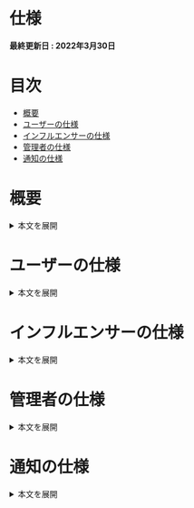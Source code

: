 # 仕様

__最終更新日 : 2022年3月30日__

# 目次
- [概要](#概要)
- [ユーザーの仕様](#ユーザーの仕様)
- [インフルエンサーの仕様](#インフルエンサーの仕様)
- [管理者の仕様](#管理者の仕様)
- [通知の仕様](#通知の仕様)

# 概要

<details>
<summary>本文を展開</summary>

## __【ユーザー画面】__<br>
支援募集者（インフルエンサーやライバー等）がライブやイベント、やりたい事を叶える為にファンから資金を募ります。<br>
支援募集者はクラファンプロジェクトを作成し、支援したユーザーに対して返礼品や何らかのお礼をリターンとして設定します。<br>
プロジェクトを作成したら、管理者に申請を出し、審査にて問題なければ一定期間掲載されます。<br>
プロジェクトの募集形式はAll or Nothing か All inを採用しています。<br>
※詳細な仕様は下記 __All or Nothing と All in方式__ で解説しています。<br>

## __【管理画面】__<br>
プロジェクト募集者が作成したプロジェクトの審査や管理、資金の送金等を行います。<br>
プロジェクト、リターン、活動報告、支援者、ユーザーや管理者同士のメッセージ等を管理（CRUD処理）できます。<br>
※詳細な仕様は下記 __ユーザーの仕様__ や __管理者の仕様__ で説明しています。<br>

## __【PS（プロジェクトサポーター）リターン】__<br>
- リターンの中にはプロジェクトサポーター（以下「PS」という）リターンという特別なリターンがあります。<br>
これはプロジェクトを支援したユーザーが他のユーザーにそのプロジェクトを紹介、支援します。<br>
そして、プロジェクトを紹介した数をランキングで競い合い、そのランキングに応じてPSリターンの報酬を受け取る事ができます。
- PSはプロジェクトの紹介URLをSNSや知人で紹介し、紹介を受けたユーザーがそのリンクを踏んでから支援をした場合、ランキングの紹介人数に加算されます。<br>
__※開発当初は紹介したユーザーの支援総額で競い合う支援総額順のランキングも存在しましたが、現在は一旦保留との事でコメントアウトしています。（2022/3/5時点）__
- ランキングの何位までが報酬を受け取れるか、リターン内容等はプロジェクト実行者に委ねられています。

## __【All or Nothing と All in方式】__<br>
- All or Nothing<br>
予め設定した期間内に目標金額を達成することで、プロジェクト実行者は期間終了日までに集まった支援額を獲得できます。<br>
期限以内（50日以下）に目標金額に達成しなかった場合はプロジェクトは不成立となり、支援金はユーザーに返金されます。
※現在は50日ですが、客先の要望で変わる可能性があります。（2022/3/5時点）
- All in<br>
目標金額に達成しなかったとしても、プロジェクト実行者は期間終了日までに集まった応援購入額を獲得できます。

## __【決済機能について】__<br>
現在は決済機能としてGMO PAYMENTを実装しています。<br>
GMO PAYMENTを採用している理由は、All or Nothing方式でクラファンプロジェクトが目標金額に達しなかった場合、手数料無料で返金できるからです。（最長60日まで）<br>
GMO PAYMENTではクレジット決済日から最長60日まで「仮売上」として決済を計上できます。「仮売上」中は手数料無料で返金することができます。<br>
 「All or Nothing方式で目標金額に達成する」及び「All in方式」でプロジェクトが掲載終了となった場合にのみ、「本売上」として計上します。一度「本売上」にしてしまうと、決済を取り消す場合、手数料分は戻ってきません。

***
</details>



# ユーザーの仕様

<details>
<summary>本文を展開</summary>

## 新規会員登録画面

- OAuth（SNSやGoogle認証）で新規会員登録をする際、SNSのメールアドレスの共有設定が「無効」となっている場合、SNSでの会員登録は出来ません。<br>
SNSのメールアドレスの共有設定を「有効」にしてから、登録してください。

## クラファンTOP画面
<details>
<summary>本文を展開</summary>

- ヘッダー部の「エントリー一覧」は人気クリエーターとのコラボに募集する為のページに遷移します。<br>
__※こちらはWordPressにて作成されており、弊社の方で各種修正に対応しています。__
- ヘッダー部の「プロジェクト一覧」はクラファンのページに遷移します。<br>
__※こちらはLaravelにて作成されており、フリーランスや業務委託の方に対応して頂く部分になります。__
- TOP画面最上部にあるLINEの友達追加部分は、プロジェクトを立ち上げたいインフルエンサーが気軽に運営と相談出来る様に設置されています。<br>
<img width="667" src="https://user-images.githubusercontent.com/66456130/159869917-f031f667-2870-4daa-b14f-bbaf79fd71e0.png">

- TOP画面の一番上に掲載されているプロジェクトはランダムで表示しています。
- 「ランキング」は支援者数順が多いプロジェクト順に並んでいます。また、「現在の支援者数」は同じユーザーが何度購入しても購入した回数分が人数としてカウントされます。<br>
__※以前「現在の支援者数」は同じユーザーが複数回購入しても、支援者数を1人としてカウントしていました。__<br>
__そのロジックはProject.phpファイルのscopeGetWithPaymentsCountAndSumPriceメソッドにコメントアウトで残しています。（2022/3/24時点）__
- 「新規プロジェクト」はプロジェクト開始日順に並んでいます。
- 「掲載終了プロジェクト」は2022年1月6日以前のプロジェクトは非表示としています。（客先より、ベータ版の時に作成したプロジェクトを一旦非表示にして欲しいとの要望があった）
- プロジェクトの達成率(目標額に対する支援総額)は、30%以下,30%,50%,90%,100%以上の5段階で色が変わっていきます。<br>
以前、All-In方式でプロジェクトの達成率に応じて、リターンの報酬内容を変えるとのことでした。しかし現状はその様な仕様ではない為、元の達成率の表示のみに戻す可能性はあります。（2022/3/24時点）
<img width="993" src="https://user-images.githubusercontent.com/66456130/159861200-c99e9539-0c5f-48ef-aa1b-cfa8538133d3.png">

- 「もっと見る」ボタンからプロジェクト検索画面に遷移出来ます。<br>
※以前はヘッダーに検索アイコンがあり、プロジェクト検索画面に遷移できましたが、ヘッダーの項目が増えて、現状は削除しています。<br>
今後掲載数が増えると検索機能を使用する頻度も増える為、再度検索アイコンを設置する可能性があります。（2022/3/5時点）
- カテゴリごとに検索も可能です。検索したいカテゴリをクリックしてください。<br>
<img width="891" src="https://user-images.githubusercontent.com/66456130/159858162-e24b4b52-8a5e-4442-9d50-443615fc71ac.png"><br>

- __下記画像の「よくある質問・ヘルプ」は未実装です。（2022/3/24時点）__<br>
<img width="372" src="https://user-images.githubusercontent.com/66456130/159857557-c04ef6c8-cccd-4c7f-8557-3d42868b4822.png">

- 現状の仕様ではあまり使用されませんが、フッターにお問い合わせフォームがあります。
</details>

## プロジェクト検索画面

- プロジェクトのワード検索、ソート、絞り込みが可能です。
- 並び替えの「人気順」は現在「お気に入り数」の多い順にソートしています。今後修正の可能性はあります。（2022/3/5時点）

## プロジェクト詳細画面

<details>
<summary>本文を展開</summary>

- クラファンプロジェクトの内容、画像、動画、目標金額、終了日、リターン等の様々な情報を閲覧できます。
- 活動報告はプロジェクト募集者がプロジェクト進捗を投稿、発信する目的で使用します。<br>
※プロジェクトを支援したユーザーのみプロジェクトの「活動報告」を閲覧できます。
- 応援コメントはプロジェクト募集者に向けて応援メッセージを投稿する目的で使用します。<br>
※全てのユーザーが応援コメントを投稿出来ます。今後支援者しか投稿出来ないように仕様変更となる可能性もあります。
- プロジェクト支援後にPS解説画面（PSになる画面）やPSランキング画面に遷移する為のボタンが表示されるようになります。<br>
【支援前】<br>
<img width="513" src="https://user-images.githubusercontent.com/66456130/160031551-efd62791-6ad4-481a-9994-52d04b7980c6.png"><br>
【支援後】<br>
<img width="531" src="https://user-images.githubusercontent.com/66456130/160031558-b54d7634-e9dd-424e-80c1-8d268279f580.png">
</details>

## プロジェクト決済画面

<details>
<summary>本文を展開</summary>

- 購入に際し、ユーザー情報を入力します。リターンは各種複数購入が可能です。
- クレジット決済とコンビニ決済をが可能です。
- __開発初期に「Pay.JP」と「PayPay」で決済処理を実装していましたが、クライアントの要望により、「stripe」に変更しました。__<br>
__しかしその後、決済を仮売上からキャンセルできる期間が長い決済代行サービスに変更したいとの要望があり、最終的には「GMO PAYMENT」で実装しています。念の為、Pay.JP, PayPay, Stripeの処理は残しています。__
- クレジットカードのテストを実施したい場合は以下のサイトを参考にしてください。<br>
https://resource-sharing.co.jp/ec-sites-credit-card-test-number/
- コンビニ決済は、決済後に表示される「受付番号」と「確認番号」を用いて、支払い期限内（5日間）に支払いを行います。<br>
決済完了画面だけでなく、下記画像の通り購入履歴の画面からも確認できます。
<img width="785" src="https://user-images.githubusercontent.com/66456130/160036554-f69e7d1f-e424-4bfb-90dd-daf4cb345bd1.png">
</details>

## PS解説画面（PSになる画面）

- プロジェクトを支援したユーザーのみ訪れる事が可能で、PSについての説明やPSになる為の招待リンクボタンがあります。
- __開発当初、PSと一般のユーザーで権限やできる事を分けたいとの要望があり、当ページに訪れたプロジェクト支援者を保存するPSテーブル（user_project_supported）を作成しました。現在の仕様では特段使用する事は無いですが、将来使用する可能性もある為、テーブルは残しています。（2022/3/5時点）__

## PSリターンランキング画面

- プロジェクトを支援したユーザーのみ訪れる事が可能です。PSとしてプロジェクトを紹介し、紹介したユーザーがプロジェクトを支援した人数のランキング（支援者数順）があります。<br>
__※概要のPSリターンで解説した通り、支援総額順のランキングはコメントアウト中。projectsテーブルのreward_by_total_amountカラムにあたります。カラムは残したままとしています。（2022/3/5時点）__

## プロフィール画面

- インフルエンサーの「出身地」は敢えて自由入力ができる入力フォームにしています。インフルエンサーが面白い出身地やネタとして書いてもいい様にする為です。（客先要望）
- OAuth（SNSやGoogle認証）でログインした場合はプロフィールにメールアドレスが表示されません。

## 購入履歴 / PSになる 画面

- 購入したリターンの詳細が記載された履歴を確認できます。また「PSになる」、「PSランキングページ」へ遷移できます。
- オーダーIDは管理画面の「支援者(ファン)管理」で検索すると、該当する購入履歴が参照できます。また、そのIDを用いてGMO PAYMENTのダッシュボードで購入履歴を確認できます。

## DM画面

- メッセージの送り先として、「ユーザーと運営」、「ユーザー → インフルエンサー（プロジェクト実行者）」、「インフルエンサー（プロジェクト実行者） → ユーザー」の3種類があります。
- メッセージ未読件数が下記のように表示されます。
<img width="888" src="https://user-images.githubusercontent.com/66456130/160033003-1b5c3c43-d050-456b-addd-de6eb52ad5ba.png">


***

</details>



# インフルエンサーの仕様

<details>
<summary>本文を展開</summary>

## マイプロジェクト一覧画面

- プロジェクトを作成し、資金を募りたいユーザーが使用するページです。下書き中のプロジェクトや掲載中のプロジェクトなどが一覧表示されています。プロジェクト作成後は管理者（ファンリターン運営会社）へ審査してもらう為に申請する事ができます。
- プロジェクトの審査を申請する際、入力に不備があればアラートで表示されます。アラートで表示された箇所を修正すると、申請可能です。
- 対象のプロジェクトから編集、詳細画面に遷移できます。
- プロジェクトのステータスは以下の通りです。<br>
<details>
<summary>本文を展開</summary>

  - 【下書き中】<br>
    プロジェクトを作成して、申請していない状態。<br>
    <img width="322" src="https://user-images.githubusercontent.com/66456130/159872730-1f447851-3cc1-4a55-b1fd-54b9cea00341.png">
  - 【承認待ち】<br>
    プロジェクト申請し、承認されていない状態。<br>
    <img width="302" src="https://user-images.githubusercontent.com/66456130/159872733-fb14ec0b-b66d-4b0f-b29c-d9f187928b58.png">
  - 【差し戻し】<br>
    プロジェクトを申請したが、修正箇所がある為、再度編集と申請が必要。<br>
    <img width="316" src="https://user-images.githubusercontent.com/66456130/159872739-99984086-6f98-410a-90e1-ddbb2191eb3a.png">
  - 【公開前、公開中、公開終了】<br>
    プロジェクトを申請後、掲載許可が降りた状態。掲載開始日になると自動で「公開中」となり、終了すると「公開終了」に切り替わる。<br>
    __※管理画面はこのステータスではなく、一律で「掲載中」のステータスとなっている。__<br>
    __掲載開始日から終了日のプロジェクトのみ、TOP画面やプロジェクト検索画面に表示される。（2022/3/5時点）__<br>
    <img width="303" src="https://user-images.githubusercontent.com/66456130/159872723-c9988dc0-314d-4e0c-a12b-829560e7c69b.png">
  - 【掲載停止中】<br>
    プロジェクト募集者が何らかの理由でプロジェクトを継続できなくなった、または不適切なユーザーであった場合に緊急で使用します。<br>
    この状態はプロジェクトの公開が取り消され、編集、詳細の閲覧ができなくなります。<br>
    <img width="303" src="https://user-images.githubusercontent.com/66456130/159872737-ad432c51-13f9-4100-b8a2-e7dfbf2f18b3.png">
</details>

## マイプロジェクト編集画面

- クラファンで支援者を募る為にプロジェクトを作成、編集ができるページです。作成したプロジェクトはプレビューで確認する事ができます。
- フォームに入力すると非同期で保存されます。
- 各タブの仕様や注意点を以下の通りです。<br>
<br>
【目標設定】<br>

  - 掲載開始日を選択すると、掲載終了日は最大で50日までしか選択出来ません。
  - 掲載開始日は明日以降の日付を選択可能です。<br>
【概要】<br>
  - 概要文はリッチエディタで、画像や動画も挿入することができます。<br>
【Top画像】<br>
  - 動画は1つだけ登録可能で、プロジェクト詳細のスライダー画像集の一番最初に表示されます。短縮URLも登録可能です。<br>
【リターン】<br>
  - 「限定数」はグッズ等のリターンで個数の上限が必要になる場合に設定します。<br>
  - 「お届け予定日」はプロジェクト終了月の翌月から選択可能です。
  - 「住所情報の取得」はリターンにTシャツやグッズ等が含まれる場合、支援したユーザーにグッズを発送する際に住所が必要となります。その場合はチェックを入れます。<br>
【PSリターン】<br>
  - こちらの画面でプレビューを確認すると、PSランキングの画面が表示されます。<br>
【本人確認】<br>
  - 銀行口座の入力フォームは別のページにある為、そちらで入力が必要です。<br>

## マイプロジェクト詳細画面

<details>
<summary>本文を展開</summary>

- プロジェクトの掲載ステータスによって扱える機能が異なります。<br>
【掲載中】<br>
<img width="409" src="https://user-images.githubusercontent.com/66456130/159873969-68b78626-8534-468c-bd0b-81d7a61a54ac.png"><br>
【下書き中、承認待ち、差し戻し、掲載停止中】<br>
<img width="405" src="https://user-images.githubusercontent.com/66456130/159873921-91592a04-c3eb-41c0-ba5c-b50859f5deed.png"><br>
</details>

## 支援者一覧画面
<details>
<summary>各種処理状況</summary>

- プロジェクトを支援したユーザーにグッズ等を贈る必要がある時、支援者の住所情報や処理状況（決済状況）を閲覧できます。
- グッズ等を発送したユーザーをメモする時にも使えます。例えばグッズを発送したユーザーはステータスを「発送済」にできます。<br>
__また、処理状況（決済状況）が「実売上」と「決済完了(コンビニ決済)」の時に「発送済」に変更し、発送してください。__<br>
<img width="654" src="https://user-images.githubusercontent.com/66456130/160064089-4345dd89-c191-486c-83bc-d64fb2623a07.png">

- 各種処理状況（決済状況）は以下の通りです。<br>
  - 仮売上<br>
  クレジットカードにて決済は完了しているが、まだ「実売上」となっていない状態。プロジェクトが終了し、「実売上」となればグッズを発送する。<br>
  - 実売上<br>
  クレジットカードにて決済が完了しており、グッズを送信しても良い状態。<br>
  - キャンセル(取消)<br>
  クレジットカード決済が完了しており、管理画面側で売上キャンセルがされた決済の状態。<br>
  <!-- - キャンセル(返品)<br>
  - キャンセル(月跨り返品)<br>-->
  - 要求成功(コンビニ決済)<br>
  コンビニ決済処理が完了し、支援者にコンビニ支払い依頼メールを送信完了した状態。実際にコンビニにて支払っていない状態。<br>
  - 決済完了(コンビニ決済)<br>
  コンビニ決済処理が完了し、コンビニにて支払いが完了している状態。<br>
  - 期限切れ(コンビニ決済)<br>
  コンビニ決済処理が完了しているが、支払い期限内にコンビニ支払いがされなかった状態。<br>
  <!-- - 支払停止(コンビニ決済)<br>-->
  その他ステータスについてはドキュメントを参照ください。
  </details>


## 支援者とのDM

- インフルエンサー → 支援者のDMができます。もし、何らかの連絡（支援者が引っ越し予定で住所が変わってしまう等）が必要な場合は個別やりとりします。

## コメント一覧

- 支援者からの応援コメントに返信できます。また、自由に削除もできます。

## 活動報告一覧

- 支援者へ向けて、プロジェクトの進捗を発信します。活動報告の作成、編集、削除ができます。


## 銀行口座登録画面

- こちらで登録した銀行口座情報はプロジェクトで調達した資金をインフルエンサーに振り込む際に使用します。<br>
また、登録した銀行口座情報はGMO PAYMENT側に保存されます。
  

***
</details>



# 管理者の仕様

<details>
<summary>本文を展開</summary>

## プロジェクト管理画面

- ここではクラファンプロジェクトの閲覧、作成、編集、削除が可能です。そのほかにもプロジェクトの審査や掲載のステータス変更、プロジェクトの送金処理等を行います。<br>
  ※1 送金処理の方法については下記の __プロジェクト完了後の送金の流れ__ を参照下さい。<br>
  ※2 掲載ステータスについては __ユーザーの仕様__ 内にある __マイプロジェクト一覧画面__ を参照下さい。
- プロジェクトに関するリターン、活動報告、応援コメント、支援者管理も可能です。
- 「キュレーター」とは管理側のプロジェクト担当者です。プロジェクトの審査や送金、やりとり等を行う役割があります。

## プロジェクト完了後の送金の流れ

こちらを読む前に __概要__ の __決済機能について__ を参照願います。<br>


<details>
<summary>All or Nothing方式で目標金額達成後 もしくは All in方式でプロジェクト期間終了後の送金処理</summary>

1. プロジェクト終了→管理者に通知メール→通知メールのリンクをクリック→対象の「プロジェクト管理」画面に遷移する
   もしくは「プロジェクト管理」画面にて終了したプロジェクトを検索する<br>
![Image](https://user-images.githubusercontent.com/66456130/156914492-9907a607-a831-454b-b0e2-e721b8b8baa8.png)<br>

2. 画面右端にある「支援者（ファン）一覧」ボタンから「支援者（ファン）管理」画面へ<br>
![Image2](https://user-images.githubusercontent.com/66456130/156914493-c409090a-7315-4bb2-ae3a-c182dcfc8875.png)<br>

3. 上部にある「処理状況」のセレクトボックスを「仮売上」にすると、仮売上中の支払い状態で絞り込まれる

4. 「実売上計上」ボタンをクリックすると、支払いのステータスが「仮売上」→「実売上」に変化する<br>
![Image](https://user-images.githubusercontent.com/66456130/156880532-e2bc3ac1-fc2d-4622-9b70-54ccf15eaccf.png)<br>
※1 プロジェクトが掲載期間が終了していないにも関わらず、実売上に変更した場合以下のエラーメッセージが表示されます。<br>
![Image](https://user-images.githubusercontent.com/66456130/156914395-c73a49b6-f693-48fb-97e9-2a024e077a0f.png)<br>

※2 処理状況を「仮売上」に絞り込まずに「実売上計上」ボタンを押すと、下記のエラーが表示されます。<br>
<img width="353" src="https://user-images.githubusercontent.com/66456130/160041533-66936eee-90ae-4320-b630-d964ea6fcee5.png"><br>

※3 目標金額に達していない場合、下記画像の通り「実売上計上」のボタンが表示されません。<br>
<img width="1393" src="https://user-images.githubusercontent.com/66456130/160041343-b3f1fc91-d587-40dc-8eb5-8c4a23bc6ab9.png">

5. プロジェクトIDが記載されているボタンをクリックし、先程の「プロジェクト管理」画面に戻る<br>
![Image](https://user-images.githubusercontent.com/66456130/156880867-3277fcf5-296e-46a9-a076-5ea5d6d5b396.png)<br>

6. 画面中央あたりに位置する「プロジェクト経費」を入力し、更新する<br>
![Image](https://user-images.githubusercontent.com/66456130/156881193-d71512d6-5ae6-484f-aeed-c893a5420218.png)<br>

7. 「送金実行する」ボタンにて、クラファンプロジェクト実行者に「プロジェクト経費」と「手数料(FR売上)」を差し引いた「合計支払い金額」が振り込まれる<br>
![Image](https://user-images.githubusercontent.com/66456130/156881234-749853dc-2d67-4577-9e9a-6c3d7cec5365.png)<br>
※1 プロジェクト実行者が銀行口座情報を入力していない場合、以下の様に表示されます<br>
![Image](https://user-images.githubusercontent.com/66456130/156914025-3d3a1f0f-bd2e-4cac-84c8-af4eae433fc6.png)<br>
※2 「仮売上」の決済が残っている場合、以下のエラーが表示されます。<br>
<img width="519" src="https://user-images.githubusercontent.com/66456130/160041984-6ca28467-d0d6-46e7-94e1-ac539a9368e8.png">
</details>


<details>
<summary>All or Nothing方式で目標金額未達成 もしくは 何らかの理由でプロジェクトを終了後の返金処理</summary>

1. 上記の1〜3までは同様の流れ

2. 「売上キャンセル」（画面右端）ボタンをクリックすると、支払いのステータスが「仮売上」→「キャンセル」に変化する<br>
![Image](https://user-images.githubusercontent.com/66456130/156913925-40b78a0a-8ba4-482c-9d3b-88d7136506e2.png)
</details>

## その他決済関連の仕様
<details>
<summary>本文を展開</summary>

- __GMO PAYMENTのダッシュボードで「仮売上」「実売上」「キャンセル（取消）」等に変更可能ですが、FanReturn側でエラーが起きるので、極力管理画面にて操作してください。__
- 「売上キャンセル」ボタンは「All-or-Nothing」で目標金額未達成時や何らかの理由でユーザーが決済をキャンセルしたい場合に用います。
- 「仮売上」、「実売上」中に「キャンセル」する場合は決済日から180日以内まで可能です。<br>
<img width="705" src="https://user-images.githubusercontent.com/66456130/160039499-ecb1056c-d20e-46df-a5bd-5bf6586702e1.png">

- クレジットカードの打ち間違いや予審枠が足りなかった場合等に決済が失敗します。その際は下記画像の通り「支援者（ファン）管理」画面の「処理状況」で「決済失敗」のステータスとなります。<br>
<img width="1200" src="https://user-images.githubusercontent.com/66456130/160040628-a699ac15-5df3-482e-820a-95a8ab9b3a52.png">
</details>

## リターン管理、支援者（ファン）管理、活動報告管理、コメント管理画面
<details>
<summary>本文を展開</summary>

- これら（下記画像参照）は全プロジェクトのリターンや活動報告等々が一括で閲覧できますが、基本的にあまり使用されません。<br>
<img width="206" src="https://user-images.githubusercontent.com/66456130/160042664-8414a685-f65f-4e2a-8a2e-acd59deaf7af.png"><br>
なるべくこれら（下記画像参照）の各プロジェクトからアクセスしてください。<br>
<img width="130" src="https://user-images.githubusercontent.com/66456130/160042668-78fb7c35-c301-4683-a27c-244844fa25c6.png">
</details>

## DM一覧画面

- ユーザーとのDMが可能です。
- 未読のメッセージ件数が下記の通りに表示されます。<br>
<img width="795" src="https://user-images.githubusercontent.com/66456130/160032994-a96ccc01-dad7-45ff-8e7e-5a72df008727.png">

## ユーザー管理画面

- ユーザーのCRUD処理が可能です。

## キュレーター管理画面

- キュレーターのCRUD処理が可能です。
- キュレーターとは管理側のプロジェクト担当者です。プロジェクトの審査や送金、やりとり等を行う役割があります。

## タグ管理画面

- プロジェクトに添付するタグのCRUD処理が可能です。

## 各種設定画面

- 管理画面のadminの名前、メールアドレス、パスワードを変更できます。

***
</details>


# 通知の仕様

<details>
<summary>本文を展開</summary>

<img width="1355" src="https://user-images.githubusercontent.com/66456130/160034911-15f8d6ee-92fc-4daf-9cd7-6ea607da9f6f.png">
<img width="1364" src="https://user-images.githubusercontent.com/66456130/160035012-67257c49-d8d9-4218-af2b-91d5b0c812ee.png">
<img width="1364" src="https://user-images.githubusercontent.com/66456130/160035109-bb5a7ed0-430c-45e7-9602-1a8bc5add32e.png">
<img width="1362" src="https://user-images.githubusercontent.com/66456130/160035218-50b46845-5c21-48a6-8b2d-118742b228c2.png">
<img width="1363" src="https://user-images.githubusercontent.com/66456130/160035329-35125b1e-e7fa-424b-8309-167bc2080d41.png">
<img width="1364" src="https://user-images.githubusercontent.com/66456130/160035345-c10a4d64-4131-400d-8de6-f04d5f0d922c.png">
<img width="1365" src="https://user-images.githubusercontent.com/66456130/160035354-76d64d8c-33c9-49f4-b607-402a25df7352.png">
<img width="1365" src="https://user-images.githubusercontent.com/66456130/160035359-500ed17e-318c-4f24-9f59-8290b1d719e6.png">
<img width="1361" src="https://user-images.githubusercontent.com/66456130/160035362-5b10e5f1-d22d-4405-9fe5-de082bb43360.png">

***
</details>
